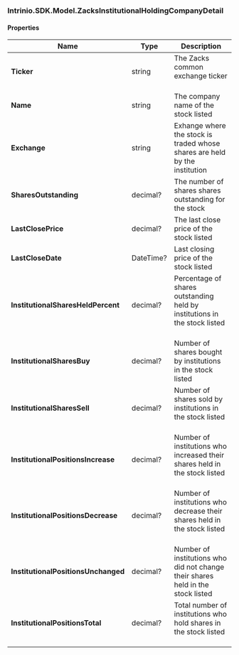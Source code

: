 [//]: # (CLASS:Intrinio.SDK.Model.ZacksInstitutionalHoldingCompanyDetail)

[//]: # (KIND:object)

### Intrinio.SDK.Model.ZacksInstitutionalHoldingCompanyDetail
#### Properties

[//]: # (START_DEFINITION)

Name | Type | Description
------------ | ------------- | -------------
**Ticker** | string | The Zacks common exchange ticker &nbsp;
**Name** | string | The company name of the stock listed &nbsp;
**Exchange** | string | Exhange where the stock is traded whose shares are held by the institution &nbsp;
**SharesOutstanding** | decimal? | The number of shares shares outstanding for the stock &nbsp;
**LastClosePrice** | decimal? | The last close price of the stock listed &nbsp;
**LastCloseDate** | DateTime? | Last closing price of the stock listed &nbsp;
**InstitutionalSharesHeldPercent** | decimal? | Percentage of shares outstanding held by institutions in the stock listed &nbsp;
**InstitutionalSharesBuy** | decimal? | Number of shares bought by institutions in the stock listed &nbsp;
**InstitutionalSharesSell** | decimal? | Number of shares sold by institutions in the stock listed &nbsp;
**InstitutionalPositionsIncrease** | decimal? | Number of institutions who increased their shares held in the stock listed &nbsp;
**InstitutionalPositionsDecrease** | decimal? | Number of institutions who decrease their shares held in the stock listed &nbsp;
**InstitutionalPositionsUnchanged** | decimal? | Number of institutions who did not change their shares held in the stock listed &nbsp;
**InstitutionalPositionsTotal** | decimal? | Total number of institutions who hold shares in the stock listed &nbsp;

[//]: # (END_DEFINITION)


